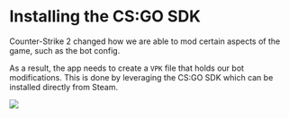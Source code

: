 # Installing the CS:GO SDK

Counter-Strike 2 changed how we are able to mod certain aspects of the game, such as the bot config.

As a result, the app needs to create a `VPK` file that holds our bot modifications. This is done by leveraging the CS:GO SDK which can be installed directly from Steam.

![](resources://markdown/cs2/sdk.png)
